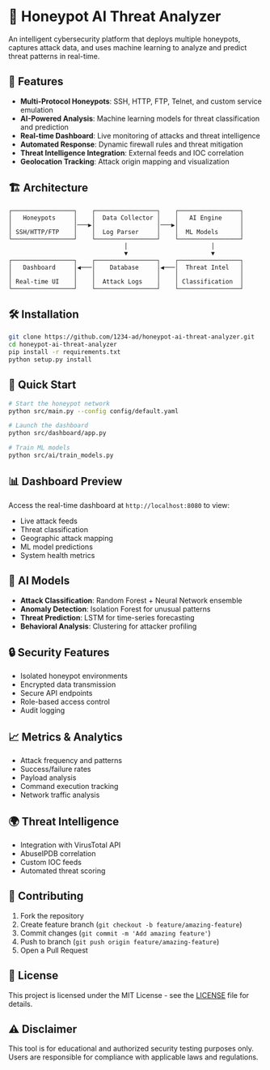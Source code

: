 # 🍯 Honeypot AI Threat Analyzer

An intelligent cybersecurity platform that deploys multiple honeypots, captures attack data, and uses machine learning to analyze and predict threat patterns in real-time.

## 🚀 Features

- **Multi-Protocol Honeypots**: SSH, HTTP, FTP, Telnet, and custom service emulation
- **AI-Powered Analysis**: Machine learning models for threat classification and prediction
- **Real-time Dashboard**: Live monitoring of attacks and threat intelligence
- **Automated Response**: Dynamic firewall rules and threat mitigation
- **Threat Intelligence Integration**: External feeds and IOC correlation
- **Geolocation Tracking**: Attack origin mapping and visualization

## 🏗️ Architecture

```
┌─────────────────┐    ┌─────────────────┐    ┌─────────────────┐
│   Honeypots     │    │  Data Collector │    │   AI Engine     │
│                 │───▶│                 │───▶│                 │
│ SSH/HTTP/FTP    │    │  Log Parser     │    │  ML Models      │
└─────────────────┘    └─────────────────┘    └─────────────────┘
                                │                       │
                                ▼                       ▼
┌─────────────────┐    ┌─────────────────┐    ┌─────────────────┐
│   Dashboard     │◀───│    Database     │◀───│  Threat Intel   │
│                 │    │                 │    │                 │
│ Real-time UI    │    │  Attack Logs    │    │ Classification  │
└─────────────────┘    └─────────────────┘    └─────────────────┘
```

## 🛠️ Installation

```bash
git clone https://github.com/1234-ad/honeypot-ai-threat-analyzer.git
cd honeypot-ai-threat-analyzer
pip install -r requirements.txt
python setup.py install
```

## 🔧 Quick Start

```bash
# Start the honeypot network
python src/main.py --config config/default.yaml

# Launch the dashboard
python src/dashboard/app.py

# Train ML models
python src/ai/train_models.py
```

## 📊 Dashboard Preview

Access the real-time dashboard at `http://localhost:8080` to view:
- Live attack feeds
- Threat classification
- Geographic attack mapping
- ML model predictions
- System health metrics

## 🤖 AI Models

- **Attack Classification**: Random Forest + Neural Network ensemble
- **Anomaly Detection**: Isolation Forest for unusual patterns
- **Threat Prediction**: LSTM for time-series forecasting
- **Behavioral Analysis**: Clustering for attacker profiling

## 🔒 Security Features

- Isolated honeypot environments
- Encrypted data transmission
- Secure API endpoints
- Role-based access control
- Audit logging

## 📈 Metrics & Analytics

- Attack frequency and patterns
- Success/failure rates
- Payload analysis
- Command execution tracking
- Network traffic analysis

## 🌍 Threat Intelligence

- Integration with VirusTotal API
- AbuseIPDB correlation
- Custom IOC feeds
- Automated threat scoring

## 🤝 Contributing

1. Fork the repository
2. Create feature branch (`git checkout -b feature/amazing-feature`)
3. Commit changes (`git commit -m 'Add amazing feature'`)
4. Push to branch (`git push origin feature/amazing-feature`)
5. Open a Pull Request

## 📄 License

This project is licensed under the MIT License - see the [LICENSE](LICENSE) file for details.

## ⚠️ Disclaimer

This tool is for educational and authorized security testing purposes only. Users are responsible for compliance with applicable laws and regulations.